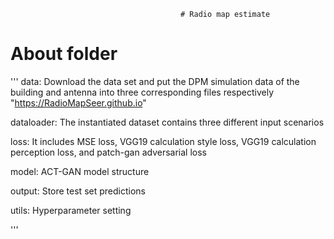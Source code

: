                                           # Radio map estimate
 
# About folder
'''
data: Download the data set and put the DPM simulation data of the building and antenna into three corresponding files respectively
      "https://RadioMapSeer.github.io"

dataloader: The instantiated dataset contains three different input scenarios

loss: It includes MSE loss, VGG19 calculation style loss, VGG19 calculation perception loss, and patch-gan adversarial loss

model: ACT-GAN model structure

output: Store test set predictions

utils: Hyperparameter setting

'''

